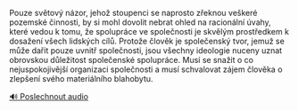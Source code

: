 
Pouze světový názor, jehož stoupenci se naprosto zřeknou veškeré pozemské činnosti, by si mohl dovolit nebrat ohled na racionální úvahy, které vedou k tomu, že spolupráce ve společnosti je skvělým prostředkem k dosažení všech lidských cílů. Protože člověk je společenský tvor, jemuž se může dařit pouze uvnitř společnosti, jsou všechny ideologie nuceny uznat obrovskou důležitost společenské spolupráce. Musí se snažit o co nejuspokojivější organizaci společnosti a musí schvalovat zájem člověka o zlepšení svého materiálního blahobytu.

[🔊 Poslechnout audio](/data/7-paragraphs/audio/chapter_38/para_005-Pouze-svtov-nzor-jeho-stoupenci-se-naprosto-z.mp3)
